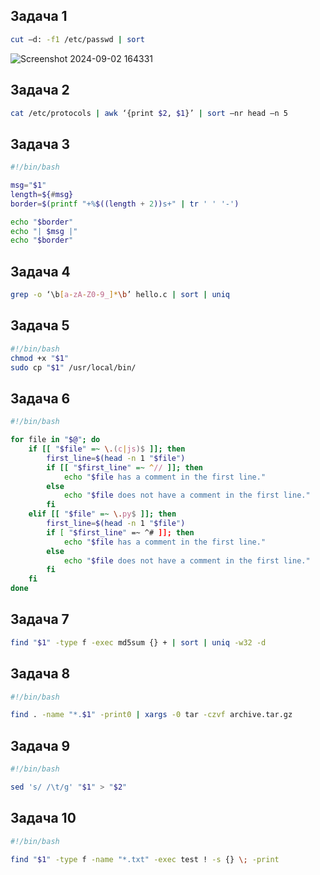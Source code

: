## Задача 1
```bash
cut –d: -f1 /etc/passwd | sort
```
![Screenshot 2024-09-02 164331](https://github.com/user-attachments/assets/3542cffe-5c7b-4bfe-b1e6-55902c64ef3a)


## Задача 2
```bash
cat /etc/protocols | awk ‘{print $2, $1}’ | sort –nr head –n 5
```

## Задача 3

```bash
#!/bin/bash

msg="$1"
length=${#msg}
border=$(printf "+%$((length + 2))s+" | tr ' ' '-')

echo "$border"
echo "| $msg |"
echo "$border"

```
## Задача 4

```bash
grep -o ‘\b[a-zA-Z0-9_]*\b’ hello.c | sort | uniq
```


## Задача 5

```bash
#!/bin/bash
chmod +x "$1"
sudo cp "$1" /usr/local/bin/

```

## Задача 6

```bash
#!/bin/bash

for file in "$@"; do
    if [[ "$file" =~ \.(c|js)$ ]]; then
        first_line=$(head -n 1 "$file") 
        if [[ "$first_line" =~ ^// ]]; then
            echo "$file has a comment in the first line."
        else
            echo "$file does not have a comment in the first line."
        fi
    elif [[ "$file" =~ \.py$ ]]; then 
        first_line=$(head -n 1 "$file")
        if [ "$first_line" =~ ^# ]]; then
            echo "$file has a comment in the first line."
        else
            echo "$file does not have a comment in the first line."
        fi
    fi
done

```

## Задача 7

```bash
find "$1" -type f -exec md5sum {} + | sort | uniq -w32 -d
```

## Задача 8

```bash
#!/bin/bash

find . -name "*.$1" -print0 | xargs -0 tar -czvf archive.tar.gz
```

## Задача 9

```bash
#!/bin/bash

sed 's/ /\t/g' "$1" > "$2"
```

## Задача 10

```bash
#!/bin/bash

find "$1" -type f -name "*.txt" -exec test ! -s {} \; -print
```
